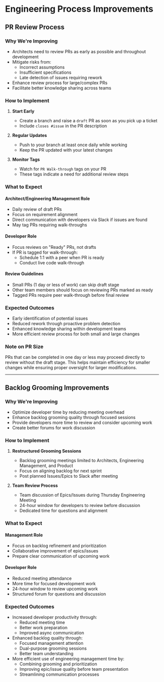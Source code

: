 # Engineering Process Improvements

## PR Review Process

### Why We're Improving

- Architects need to review PRs as early as possible and throughout development
- Mitigate risks from:
  - Incorrect assumptions
  - Insufficient specifications
  - Late detection of issues requiring rework
- Enhance review process for large/complex PRs
- Facilitate better knowledge sharing across teams

### How to Implement

1. **Start Early**
   - Create a branch and raise a `draft` PR as soon as you pick up a ticket
   - Include `closes #issue` in the PR description

2. **Regular Updates**
   - Push to your branch at least once daily while working
   - Keep the PR updated with your latest changes

3. **Monitor Tags**
   - Watch for `PR Walk-through` tags on your PR
   - These tags indicate a need for additional review steps

### What to Expect

#### Architect/Engineering Management Role
- Daily review of draft PRs
- Focus on requirement alignment
- Direct communication with developers via Slack if issues are found
- May tag PRs requiring walk-throughs

#### Developer Role
- Focus reviews on "Ready" PRs, not drafts
- If PR is tagged for walk-through:
  - Schedule 1:1 with a peer when PR is ready
  - Conduct live code walk-through

#### Review Guidelines
- Small PRs (1 day or less of work) can skip draft stage
- Other team members should focus on reviewing PRs marked as ready
- Tagged PRs require peer walk-through before final review

### Expected Outcomes

- Early identification of potential issues
- Reduced rework through proactive problem detection
- Enhanced knowledge sharing within development teams
- More efficient review process for both small and large changes

### Note on PR Size
PRs that can be completed in one day or less may proceed directly to review without the draft stage. This helps maintain efficiency for smaller changes while ensuring proper oversight for larger modifications.

---

## Backlog Grooming Improvements

### Why We're Improving

- Optimize developer time by reducing meeting overhead
- Enhance backlog grooming quality through focused sessions
- Provide developers more time to review and consider upcoming work
- Create better forums for work discussion

### How to Implement

1. **Restructured Grooming Sessions**
   - Backlog grooming meetings limited to Architects, Engineering Management, and Product
   - Focus on aligning backlog for next sprint
   - Post planned Issues/Epics to Slack after meeting

2. **Team Review Process**
   - Team discussion of Epics/Issues during Thursday Engineering Meeting
   - 24-hour window for developers to review before discussion
   - Dedicated time for questions and alignment

### What to Expect

#### Management Role
- Focus on backlog refinement and prioritization
- Collaborative improvement of epics/issues
- Prepare clear communication of upcoming work

#### Developer Role
- Reduced meeting attendance
- More time for focused development work
- 24-hour window to review upcoming work
- Structured forum for questions and discussion

### Expected Outcomes

- Increased developer productivity through:
  - Reduced meeting time
  - Better work preparation
  - Improved async communication
- Enhanced backlog quality through:
  - Focused management attention
  - Dual-purpose grooming sessions
  - Better team understanding
- More efficient use of engineering management time by:
  - Combining grooming and prioritization
  - Improving epic/issue quality before team presentation
  - Streamlining communication processes